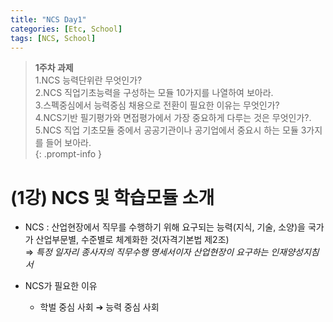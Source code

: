 ```yaml
---
title: "NCS Day1"
categories: [Etc, School]
tags: [NCS, School]
---
```

> **1주차 과제**  
> 1.NCS 능력단위란 무엇인가?  
> 2.NCS 직업기초능력을 구성하는 모듈 10가지를 나열하여 보아라.  
> 3.스펙중심에서 능력중심 채용으로 전환이 필요한 이유는 무엇인가?  
> 4.NCS기반 필기평가와 면접평가에서 가장 중요하게 다루는 것은 무엇인가?.  
> 5.NCS 직업 기초모듈 중에서 공공기관이나 공기업에서 중요시 하는  모듈 3가지를 들어 보아라.  
{: .prompt-info }

# (1강) NCS 및 학습모듈 소개  
- NCS : 산업현장에서 직무를 수행하기 위해 요구되는 능력(지식, 기술, 소양)을 국가가 산업부문별, 수준별로 체계화한 것(자격기본법 제2조)  
⇒ <em>특정 일자리 종사자의 직무수행 명세서이자 산업현장이 요구하는 인재양성지침서</em>  

- NCS가 필요한 이유  
    - 학벌 중심 사회 ➔ 능력 중심 사회  
